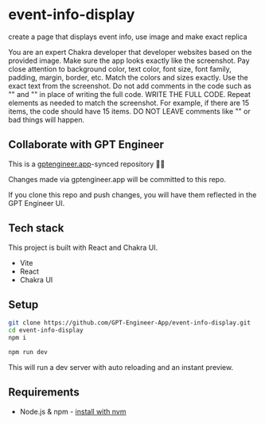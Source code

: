 # event-info-display

create a page that displays event info, use image and make exact replica

You are an expert Chakra developer that developer websites based on the provided image.
Make sure the app looks exactly like the screenshot.
Pay close attention to background color, text color, font size, font family,
padding, margin, border, etc. Match the colors and sizes exactly.
Use the exact text from the screenshot.
Do not add comments in the code such as "<!-- Add other navigation links as needed -->" and "<!-- ... other news items ... -->" in place of writing the full code. WRITE THE FULL CODE.
Repeat elements as needed to match the screenshot. For example, if there are 15 items, the code should have 15 items. DO NOT LEAVE comments like "<!-- Repeat for each news item -->" or bad things will happen.

## Collaborate with GPT Engineer

This is a [gptengineer.app](https://gptengineer.app)-synced repository 🌟🤖

Changes made via gptengineer.app will be committed to this repo.

If you clone this repo and push changes, you will have them reflected in the GPT Engineer UI.

## Tech stack

This project is built with React and Chakra UI.

- Vite
- React
- Chakra UI

## Setup

```sh
git clone https://github.com/GPT-Engineer-App/event-info-display.git
cd event-info-display
npm i
```

```sh
npm run dev
```

This will run a dev server with auto reloading and an instant preview.

## Requirements

- Node.js & npm - [install with nvm](https://github.com/nvm-sh/nvm#installing-and-updating)
